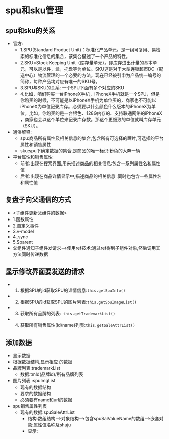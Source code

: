 # spu和sku管理

## spu和sku的关系

- 官方:
  - 1.SPU(Standard Product Unit)：标准化产品单元。是一组可复用、易检索的标准化信息的集合，该集合描述了一个产品的特性。
  - 2.SKU=Stock Keeping Unit（库存量单元）。即库存进出计量的基本单元，可以是以件，盒，托盘等为单位。SKU这是对于大型连锁超市DC（配送中心）物流管理的一个必要的方法。现在已经被引申为产品统一编号的简称，每种产品均对应有唯一的SKU号。
  - 3.SPU与SKU的关系: 一个SPU下面有多个对应的SKU
  - 4.比如，咱们购买一台iPhoneX手机，iPhoneX手机就是一个SPU，但是你购买的时候，不可能是以iPhoneX手机为单位买的，商家也不可能以iPhoneX为单位记录库存。必须要以什么颜色什么版本的iPhoneX为单位。比如，你购买的是一台银色、128G内存的、支持联通网络的iPhoneX ，商家也会以这个单位来记录库存数。那这个更细致的单位就叫库存单元（SKU）。
- 通俗解释:
  - spu:商品所有属性及相关信息的集合,包含所有可选择的蹄片,可选择的平台属性和销售属性
  - sku:spu下确定数据的集合,是商品的唯一标识:粉色的大奔一辆
- 平台属性和销售属性:
  - 前者:出现在搜索界面,用来描述商品的相关信息:包含一系列属性名和属性值
  - 后者:出现在商品详情显示中,描述商品的相关信息 :同时也包含一些属性名和属性值

## 复盘子向父通信的方式

- <子组件更新父组件的数据>
- 1.函数属性
- 2.自定义事件
- 3.v-model
- 4..sync
- 5.$parent
- 父组件通知子组件发请求-->使用ref技术:通过ref得到子组件对象,然后调用其方法同时传递数据

## 显示修改界面要发送的请求

- 1. 根据SPU的id获取SPU的详情信息:`this.getSpuInfo()`
- 2. 根据SPU的id获取SPU的图片列表:`this.getSpuImageList()`
- 3. 获取所有品牌的列表:` this.getTrademarkList()`
- 4. 获取所有销售属性(id/name)列表:`this.getSaleAttrList()`

## 添加数据

- 显示数据
- 根据数据结构,显示相应 的数据
- 品牌列表:trademarkList
  - 数据:tmId(品牌id)/所有品牌列表
- 图片列表 :spuImgList
  - 现有的数据结构
  - 要求的数据结构
  - 必须要有name和url的数据
- spu销售属性列表
  - 现有的数据:spuSaleAttrList
    - 结构:数组结构-->对象结构-->包含spuSalValueName的数组-->嵌套对象:属性值名称及shuju
    - 显示:  